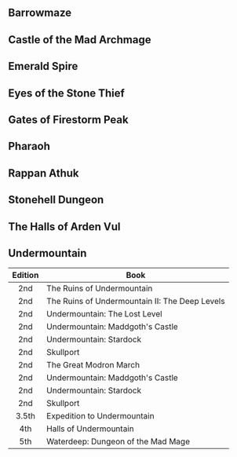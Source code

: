 ## Barrowmaze

## Castle of the Mad Archmage

## Emerald Spire

## Eyes of the Stone Thief

## Gates of Firestorm Peak

## Pharaoh

## Rappan Athuk

## Stonehell Dungeon

## The Halls of Arden Vul

## Undermountain
| Edition | Book                                           |
|:-------:|------------------------------------------------|
|   2nd   | The Ruins of Undermountain                     |
|   2nd   | The Ruins of Undermountain II: The Deep Levels |
|   2nd   | Undermountain: The Lost Level                  |
|   2nd   | Undermountain: Maddgoth's Castle               |
|   2nd   | Undermountain: Stardock                        |
|   2nd   | Skullport                                      |
|   2nd   | The Great Modron March                         |
|   2nd   | Undermountain: Maddgoth's Castle               |
|   2nd   | Undermountain: Stardock                        |
|   2nd   | Skullport                                      |
|  3.5th  | Expedition to Undermountain                    |
|   4th   | Halls of Undermountain                         |
|   5th   | Waterdeep: Dungeon of the Mad Mage             |

## 